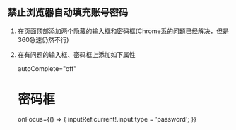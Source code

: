 ## 禁止浏览器自动填充账号密码

1. 在页面顶部添加两个隐藏的输入框和密码框(Chrome系的问题已经解决，但是360急速仍然不行)

      <LieInput type="text" />
      <LieInput type="password" />

2. 在有问题的输入框、密码框上添加如下属性

      autoComplete="off"
      # 密码框
      onFocus={() => {
        inputRef.current!.input.type = 'password';
      }}